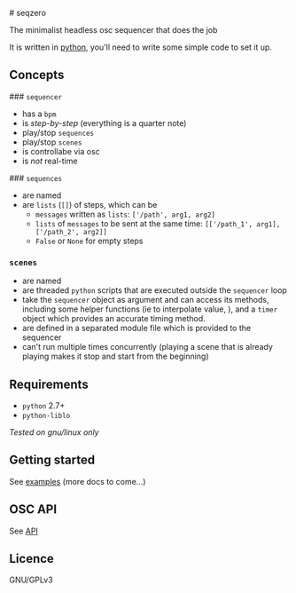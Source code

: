 # seqzero

The minimalist headless osc sequencer that does the job

It is written in [python](https://www.youtube.com/watch?v=asUyK6JWt9U), you'll need to write some simple code to set it up.

## Concepts

### `sequencer`

- has a `bpm`
- is *step-by-step* (everything is a quarter note)
- play/stop `sequences`
- play/stop `scenes`
- is controllabe via osc
- is *not* real-time

### `sequences`

- are named
- are `lists` (`[]`) of steps, which can be
    - `messages` written as `lists`: `['/path', arg1, arg2]`
    - `lists` of `messages` to be sent at the same time: `[['/path_1', arg1], ['/path_2', arg2]]`
    - `False` or `None` for empty steps

### `scenes`

- are named
- are threaded `python` scripts that are executed outside the `sequencer` loop
- take the `sequencer` object as argument and can access its methods, including some helper functions (ie to interpolate value, ), and a `timer` object which provides an accurate timing method.
- are defined in a separated module file which is provided to the sequencer
- can't run multiple times concurrently (playing a scene that is already playing makes it stop and start from the beginning)

## Requirements

- `python` 2.7+
- `python-liblo`

*Tested on gnu/linux only*

## Getting started

See [examples](examples/) (more docs to come...)

## OSC API

See [API](API.txt)

## Licence

GNU/GPLv3
